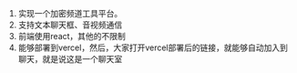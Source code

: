 1. 实现一个加密频道工具平台。
2. 支持文本聊天框、音视频通信
3. 前端使用react，其他的不限制
4. 能够部署到vercel，然后，大家打开vercel部署后的链接，就能够自动加入到聊天，就是说这是一个聊天室


